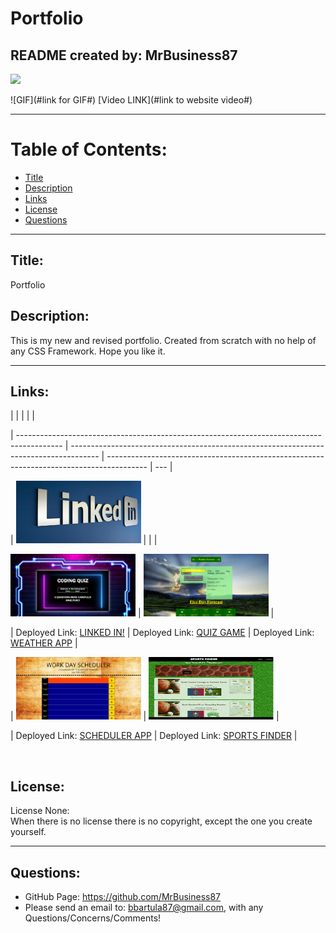 # Portfolio

## README created by: MrBusiness87

![](https://img.shields.io/badge/license-NONE-lightgrey)

![GIF](#link for GIF#)
[Video LINK](#link to website video#)

---

# Table of Contents:

- [Title](#Title)
- [Description](#Description)
- [Links](#Links)
- [License](#License)
- [Questions](#Questions)

---

## Title:

Portfolio

## Description:

This is my new and revised portfolio. Created from scratch with no help of any CSS Framework. Hope you like it.

---

## Links:

<!-- ROW1 -->

| | | | |

<!-- ROW2 -->

| ----------------------------------------------------------------------------------------- | ------------------------------------------------------------------------------------- | ---------------------------------------------------------------------------------------- | --- |

<!-- ROW3 -->

| <img src="./assets/thumbnails/LINKEDIN thumbnail.jpg" style="height:100px; width: 200px"> | | |

<!-- ROW4 -->

<img src="./assets/thumbnails/QUIZ thumbnail.png" style="height:100px; width: 200px"> | <img src="./assets/thumbnails/WEATHER thumbnail.png" style="height:100px; width: 200px"> |

<!-- ROW5 -->

| Deployed Link: [LINKED IN!](https://www.linkedin.com/in/BorjanBartula) | Deployed Link: [QUIZ GAME](https://mrbusiness87.github.io/QUIZ-GAME/) | Deployed Link: [WEATHER APP](https://mrbusiness87.github.io/WEATHER_thumbnail.png) |

<!-- ROW6 -->

| <img src="./assets/thumbnails/WORKDAY thumbnail.png" style="height:100px; width: 200px"> | <img src="./assets/thumbnails/SF-thumbnail.jpg" style="height:100px; width: 200px"> |

<!-- ROW7 -->

| Deployed Link: [SCHEDULER APP](https://mrbusiness87.github.io/Work-Day-Scheduler/) | Deployed Link: [SPORTS FINDER](https://mrbusiness87.github.io/Finder-Project1/) |

<br>

## License:

License None: <br>When there is no license there is no copyright, except the one you create yourself.

---

## Questions:

- GitHub Page: https://github.com/MrBusiness87
- Please send an email to: bbartula87@gmail.com, with any Questions/Concerns/Comments!
